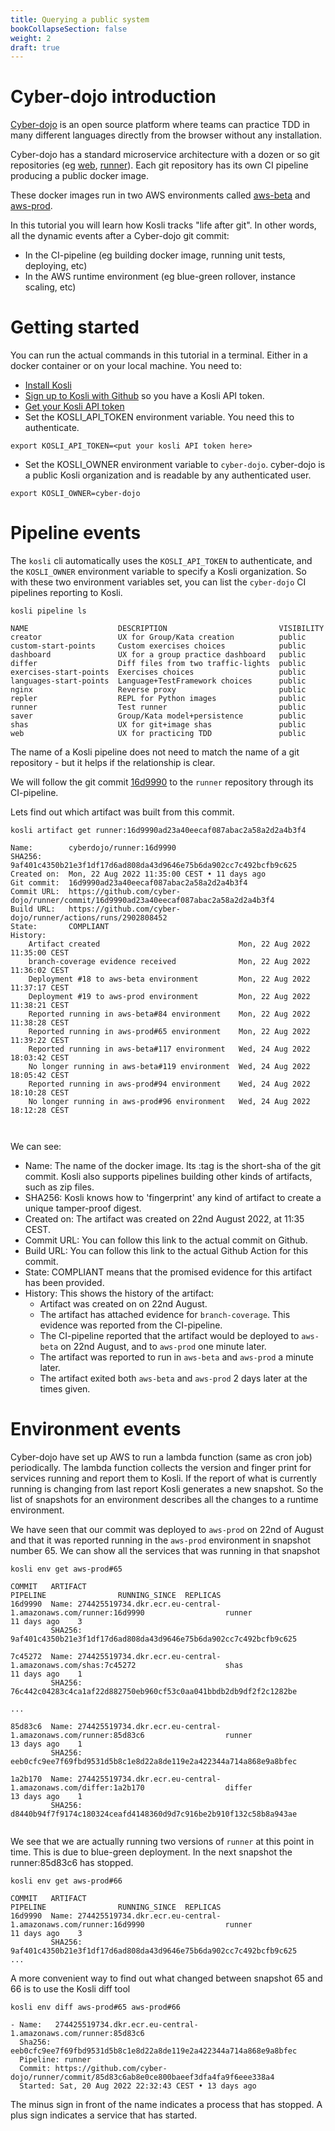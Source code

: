 ```yaml
---
title: Querying a public system
bookCollapseSection: false
weight: 2
draft: true
---
```


# Cyber-dojo introduction

[Cyber-dojo](https://cyber-dojo.org) is an open source platform where teams can practice TDD in
many different languages directly from the browser without any installation.

Cyber-dojo has a standard microservice architecture with a dozen or so git repositories
(eg [web](https://github.com/cyber-dojo/web), [runner](https://github.com/cyber-dojo/runner)).
Each git repository has its own CI pipeline producing a public docker image.

These docker images run in two AWS environments called [aws-beta](https://app.merkely.com/cyber-dojo/environments/aws-beta)
and [aws-prod](https://app.merkely.com/cyber-dojo/environments/aws-prod).

In this tutorial you will learn how Kosli tracks "life after git". In other words, all the dynamic events
after a Cyber-dojo git commit:
* In the CI-pipeline (eg building docker image, running unit tests, deploying, etc)
* In the AWS runtime environment (eg blue-green rollover, instance scaling, etc)


# Getting started

<!-- When I try to run `docker pull ghcr.io/kosli-dev/cli:v0.1.10` I get
     Error response from daemon: Head "https://ghcr.io/v2/kosli-dev/cli/manifests/v0.1.10": denied: denied
-->

You can run the actual commands in this tutorial in a terminal. Either in a docker container or
on your local machine.
You need to:
* [Install Kosli](../installation)
* [Sign up to Kosli with Github](https://app.kosli.com) so you have a Kosli API token.
* [Get your Kosli API token](../installation#getting-your-kosli-api-token)
* Set the KOSLI_API_TOKEN environment variable. You need this to authenticate.
```shell {.command}
export KOSLI_API_TOKEN=<put your kosli API token here>
```
* Set the KOSLI_OWNER environment variable to `cyber-dojo`. cyber-dojo
is a public Kosli organization and is readable by any authenticated user. 
```shell {.command}
export KOSLI_OWNER=cyber-dojo
```

# Pipeline events

The `kosli` cli automatically uses the `KOSLI_API_TOKEN` to authenticate,
and the `KOSLI_OWNER` environment variable to specify a Kosli organization. 
So with these two environment variables set, you can list the 
`cyber-dojo` CI pipelines reporting to Kosli. 

```shell {.command}
kosli pipeline ls
```
```shell
NAME                    DESCRIPTION                         VISIBILITY
creator                 UX for Group/Kata creation          public
custom-start-points     Custom exercises choices            public
dashboard               UX for a group practice dashboard   public
differ                  Diff files from two traffic-lights  public
exercises-start-points  Exercises choices                   public
languages-start-points  Language+TestFramework choices      public
nginx                   Reverse proxy                       public
repler                  REPL for Python images              public
runner                  Test runner                         public
saver                   Group/Kata model+persistence        public
shas                    UX for git+image shas               public
web                     UX for practicing TDD               public
```

The name of a Kosli pipeline does not need to match the name of a git
repository - but it helps if the relationship is clear.

We will follow the git commit [16d9990](https://github.com/cyber-dojo/runner/commit/16d9990ad23a40eecaf087abac2a58a2d2a4b3f4) 
to the `runner` repository through its CI-pipeline.

Lets find out which artifact was built from this commit.
<!-- kosli artifact get runner@9af401c4350b21e3f1df17d6ad808da43d9646e75b6da902cc7c492bcfb9c625 -->
```shell {.command}
kosli artifact get runner:16d9990ad23a40eecaf087abac2a58a2d2a4b3f4
```

```shell
Name:        cyberdojo/runner:16d9990
SHA256:      9af401c4350b21e3f1df17d6ad808da43d9646e75b6da902cc7c492bcfb9c625
Created on:  Mon, 22 Aug 2022 11:35:00 CEST • 11 days ago
Git commit:  16d9990ad23a40eecaf087abac2a58a2d2a4b3f4
Commit URL:  https://github.com/cyber-dojo/runner/commit/16d9990ad23a40eecaf087abac2a58a2d2a4b3f4
Build URL:   https://github.com/cyber-dojo/runner/actions/runs/2902808452
State:       COMPLIANT
History:
    Artifact created                               Mon, 22 Aug 2022 11:35:00 CEST
    branch-coverage evidence received              Mon, 22 Aug 2022 11:36:02 CEST
    Deployment #18 to aws-beta environment         Mon, 22 Aug 2022 11:37:17 CEST
    Deployment #19 to aws-prod environment         Mon, 22 Aug 2022 11:38:21 CEST
    Reported running in aws-beta#84 environment    Mon, 22 Aug 2022 11:38:28 CEST
    Reported running in aws-prod#65 environment    Mon, 22 Aug 2022 11:39:22 CEST
    Reported running in aws-beta#117 environment   Wed, 24 Aug 2022 18:03:42 CEST
    No longer running in aws-beta#119 environment  Wed, 24 Aug 2022 18:05:42 CEST
    Reported running in aws-prod#94 environment    Wed, 24 Aug 2022 18:10:28 CEST
    No longer running in aws-prod#96 environment   Wed, 24 Aug 2022 18:12:28 CEST

            
```

We can see:
* Name: The name of the docker image. Its :tag is the short-sha of 
the git commit. Kosli also supports pipelines building other kinds of artifacts, such 
as zip files.
* SHA256: Kosli knows how to 'fingerprint' any kind of artifact to create a unique tamper-proof digest.  
* Created on: The artifact was created on 22nd August 2022, at 11:35 CEST.
* Commit URL: You can follow this link to the actual commit on Github. 
* Build URL: You can follow this link to the actual Github Action for this commit.
* State: COMPLIANT means that the promised evidence for this artifact has been provided.
* History: This shows the history of the artifact:
   * Artifact was created on on 22nd August.
   * The artifact has attached evidence for `branch-coverage`. This evidence was reported from the CI-pipeline.
   * The CI-pipeline reported that the artifact would be deployed to `aws-beta` on 22nd August, and to `aws-prod` one minute later.
   * The artifact was reported to run in `aws-beta` and `aws-prod` a minute later.
   * The artifact exited both `aws-beta` and `aws-prod` 2 days later at the times given.


# Environment events

Cyber-dojo have set up AWS to run a lambda function (same as cron job) periodically. The lambda function
collects the version and finger print for services running and report them to Kosli. If the report of what
is currently running is changing from last report Kosli generates a new snapshot. So the list
of snapshots for an environment describes all the changes to a runtime environment.

We have seen that our commit was deployed to `aws-prod` on 22nd of August and that it was reported
running in the `aws-prod` environment in snapshot number 65. We can show all the services that was
running in that snapshot

```shell {.command}
kosli env get aws-prod#65
```

```shell
COMMIT   ARTIFACT                                                                              PIPELINE                RUNNING_SINCE  REPLICAS
16d9990  Name: 274425519734.dkr.ecr.eu-central-1.amazonaws.com/runner:16d9990                  runner                  11 days ago    3
         SHA256: 9af401c4350b21e3f1df17d6ad808da43d9646e75b6da902cc7c492bcfb9c625                                                     
                                                                                                                                      
7c45272  Name: 274425519734.dkr.ecr.eu-central-1.amazonaws.com/shas:7c45272                    shas                    11 days ago    1
         SHA256: 76c442c04283c4ca1af22d882750eb960cf53c0aa041bbdb2db9df2f2c1282be

...

85d83c6  Name: 274425519734.dkr.ecr.eu-central-1.amazonaws.com/runner:85d83c6                  runner                  13 days ago    1
         SHA256: eeb0cfc9ee7f69fbd9531d5b8c1e8d22a8de119e2a422344a714a868e9a8bfec                                                     
                                                                                                                                      
1a2b170  Name: 274425519734.dkr.ecr.eu-central-1.amazonaws.com/differ:1a2b170                  differ                  13 days ago    1
         SHA256: d8440b94f7f9174c180324ceafd4148360d9d7c916be2b910f132c58b8a943ae                                                     
                                                                                                                             
```

We see that we are actually running two versions of `runner` at this point in time. This is due to blue-green
deployment. In the next snapshot the runner:85d83c6 has stopped.

```shell {.command}
kosli env get aws-prod#66
```
```shell
COMMIT   ARTIFACT                                                                              PIPELINE                RUNNING_SINCE  REPLICAS
16d9990  Name: 274425519734.dkr.ecr.eu-central-1.amazonaws.com/runner:16d9990                  runner                  11 days ago    3
         SHA256: 9af401c4350b21e3f1df17d6ad808da43d9646e75b6da902cc7c492bcfb9c625                                                     
...
```

A more convenient way to find out what changed between snapshot 65 and 66 is to use the Kosli diff tool
```shell {.command}
kosli env diff aws-prod#65 aws-prod#66
```
```shell
- Name:   274425519734.dkr.ecr.eu-central-1.amazonaws.com/runner:85d83c6
  Sha256: eeb0cfc9ee7f69fbd9531d5b8c1e8d22a8de119e2a422344a714a868e9a8bfec
  Pipeline: runner
  Commit: https://github.com/cyber-dojo/runner/commit/85d83c6ab8e0ce800baeef3dfa4fa9f6eee338a4
  Started: Sat, 20 Aug 2022 22:32:43 CEST • 13 days ago
```
The minus sign in front of the name indicates a process that has stopped. A plus sign indicates a service that
has started.


<!--
Here we do
kosli env get aws-prod#104
to see what other services it was running in
and whether the whole env was compliant
-->

<!-- 
TODO:
Do we want a command so we can get a list of snapshots that a given artifact was running in?
kosli env get aws-prod@9af401c4350b21e3f1df17d6ad808da43d9646e75b6da902cc7c492bcfb9c625 
-->

<!-- 
This we would like to show the users:
- Kosli gives developers without access to production environment information about what is running.
- Detect that a new "bit-coin miner" is running in your environment. Rogue artifact detection.
- Kosli can show that a deployment is reported, but artifact didn't start. Find this in artifact view.
- Kosli can show that an artifact started, but no deployment was reported for it.
- Detect an artifact that is missing evidence is running in an environment

- Commit makes the server stop working. Use kosli env diff to find out what artifact changed.
It would be good if we had two versions of env where there are several artifacts that change.
(with easter egg)

(- Find out when/where a given commit is running.)

- See what SW is/was running where which is useful in debugging.
  I detect from the web page that there is something wrong with 'saver'. I then want to know
  which version of 'saver' is running now. I want to know what git commit is running.
- List which version of 'saver' is running across all environments.

- We see that beta.cyberdojo.org is not working as expected, but prod is still OK. We do a kosli env diff and
  kosli env log to find out what services has changed.

- Change of K8S infrastructure broke both cyber dojo environments. The fix was to manually change 3 of the
  services on prod. Beta was not fixed and was down for a long period. We might not be able to detect this.

Problems:
- Not every commit generates an artifact. If you only build after 10 commits then 9 will not
be visible.

Things we can do later:
- Find which artifact this "unknown commit" is part of. So we need the git history.
- Kosli can show that an older deployment is running than that is declared. roll-back

 -->